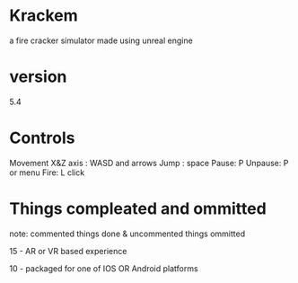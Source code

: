 # Krackem
a fire cracker simulator made using unreal engine 

# version 
5.4

# Controls
Movement X&Z axis : WASD and arrows 
Jump : space
Pause: P 
Unpause: P or menu
Fire: L click

# Things compleated and ommitted

note: commented things done & uncommented things ommitted

<!-- 
10 - code well commented 
10 - follows good Blueprint scripting conventions 
10 - assets organized in consistent manor  -->
15 - AR or VR based experience 
<!-- 05 - Utilize 3D asset you created in Blender 
05 -Utilize 3D asset downloaded from Internet 
05 -Utilize audio asset you created in Audacity 
05 -Utilize audio asset downloaded from Internet 
05 - Utilize image you created in GIMP 
05 - Utilize image asset downloaded from Internet 
05 - animated asset
 05 - Utilize at least 2 PBR materials 
05 - looping audio track 
10 - Have an audio event connected to action  -->
<!-- 10 - HUD shows name, course code, college logo, feedback information 
10 - HUD interactive buttons to pause game, or launch AR mode
10 - custom game logo and launch screen
 <!-- 05 - packaged game and source project open on same level -->
 <!-- 05 - game should reflect a basic proof of concept for your storyboard idea 
05 - game to have basic functionality for a player to interact with it -->
10 - packaged for one of IOS OR Android platforms 
<!-- 05 - attributions provided 
05 - updated storyboard attached 
05 - OneDrive, or github submission
30 – game is playable, overall appearance, functionality   -->

